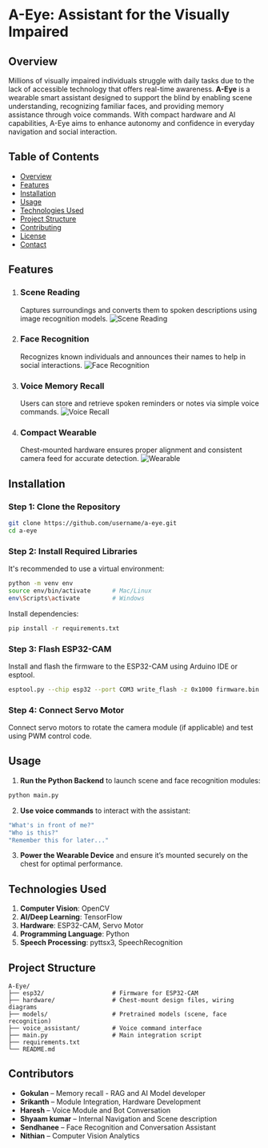 # A-Eye: Assistant for the Visually Impaired

## Overview

Millions of visually impaired individuals struggle with daily tasks due to the lack of accessible technology that offers real-time awareness. **A-Eye** is a wearable smart assistant designed to support the blind by enabling scene understanding, recognizing familiar faces, and providing memory assistance through voice commands. With compact hardware and AI capabilities, A-Eye aims to enhance autonomy and confidence in everyday navigation and social interaction.

## Table of Contents

* [Overview](#overview)
* [Features](#features)
* [Installation](#installation)
* [Usage](#usage)
* [Technologies Used](#technologies-used)
* [Project Structure](#project-structure)
* [Contributing](#contributing)
* [License](#license)
* [Contact](#contact)

## Features

1. ### **Scene Reading**

   Captures surroundings and converts them to spoken descriptions using image recognition models.
   ![Scene Reading](https://github.com/user-attachments/assets/sample-scene.jpg)

2. ### **Face Recognition**

   Recognizes known individuals and announces their names to help in social interactions.
   ![Face Recognition](https://github.com/user-attachments/assets/sample-face.jpg)

3. ### **Voice Memory Recall**

   Users can store and retrieve spoken reminders or notes via simple voice commands.
   ![Voice Recall](https://github.com/user-attachments/assets/sample-voice.jpg)

4. ### **Compact Wearable**

   Chest-mounted hardware ensures proper alignment and consistent camera feed for accurate detection.
   ![Wearable](https://github.com/user-attachments/assets/sample-wearable.jpg)

## Installation

### Step 1: Clone the Repository

```bash
git clone https://github.com/username/a-eye.git
cd a-eye
```

### Step 2: Install Required Libraries

It's recommended to use a virtual environment:

```bash
python -m venv env
source env/bin/activate      # Mac/Linux
env\Scripts\activate         # Windows
```

Install dependencies:

```bash
pip install -r requirements.txt
```

### Step 3: Flash ESP32-CAM

Install and flash the firmware to the ESP32-CAM using Arduino IDE or esptool.

```bash
esptool.py --chip esp32 --port COM3 write_flash -z 0x1000 firmware.bin
```

### Step 4: Connect Servo Motor

Connect servo motors to rotate the camera module (if applicable) and test using PWM control code.

## Usage

1. **Run the Python Backend** to launch scene and face recognition modules:

```bash
python main.py
```

2. **Use voice commands** to interact with the assistant:

```bash
"What's in front of me?"
"Who is this?"
"Remember this for later..."
```

3. **Power the Wearable Device** and ensure it’s mounted securely on the chest for optimal performance.

## Technologies Used

1. **Computer Vision**: OpenCV
2. **AI/Deep Learning**: TensorFlow
3. **Hardware**: ESP32-CAM, Servo Motor
4. **Programming Language**: Python
5. **Speech Processing**: pyttsx3, SpeechRecognition

## Project Structure

```
A-Eye/
├── esp32/                   # Firmware for ESP32-CAM
├── hardware/                # Chest-mount design files, wiring diagrams
├── models/                  # Pretrained models (scene, face recognition)
├── voice_assistant/         # Voice command interface
├── main.py                  # Main integration script
├── requirements.txt
└── README.md
```

## Contributors

* **Gokulan** – Memory recall - RAG and AI Model developer
* **Srikanth** – Module Integration, Hardware Development
* **Haresh** – Voice Module and Bot Conversation
* **Shyaam kumar** – Internal Navigation and Scene description
* **Sendhanee** – Face Recognition and Conversation Assistant
* **Nithian** – Computer Vision Analytics
